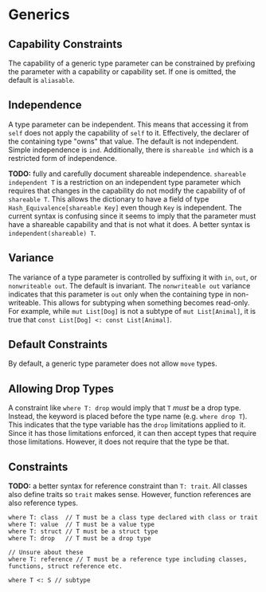 # Generics

## Capability Constraints

The capability of a generic type parameter can be constrained by prefixing the parameter with a
capability or capability set. If one is omitted, the default is `aliasable`.

## Independence

A type parameter can be independent. This means that accessing it from `self` does not apply the
capability of `self` to it. Effectively, the declarer of the containing type "owns" that value. The
default is not independent. Simple independence is `ind`. Additionally, there is `shareable ind`
which is a restricted form of independence.

**TODO:** fully and carefully document shareable independence. `shareable independent T` is a
restriction on an independent type parameter which requires that changes in the capability do not
modify the capability of of `shareable T`. This allows the dictionary to have a field of type
`Hash_Equivalence[shareable Key]` even though `Key` is independent. The current syntax is confusing
since it seems to imply that the parameter must have a shareable capability and that is not what it
does. A better syntax is `independent(shareable) T`.

## Variance

The variance of a type parameter is controlled by suffixing it with `in`, `out`, or `nonwriteable
out`. The default is invariant. The `nonwriteable out` variance indicates that this parameter is
`out` only when the containing type in non-writeable. This allows for subtyping when something
becomes read-only. For example, while `mut List[Dog]` is not a subtype of `mut List[Animal]`, it is
true that `const List[Dog] <: const List[Animal]`.

## Default Constraints

By default, a generic type parameter does not allow `move` types.

## Allowing Drop Types

A constraint like `where T: drop` would imply that `T` *must* be a drop type. Instead, the keyword
is placed before the type name (e.g. `where drop T`). This indicates that the type variable has the
`drop` limitations applied to it. Since it has those limitations enforced, it can then accept types
that require those limitations. However, it does not require that the type be that.

## Constraints

**TODO:** a better syntax for reference constraint than `T: trait`. All classes also define traits
so `trait` makes sense. However, function references are also reference types.

```azoth
where T: class  // T must be a class type declared with class or trait
where T: value  // T must be a value type
where T: struct // T must be a struct type
where T: drop   // T must be a drop type

// Unsure about these
where T: reference // T must be a reference type including classes, functions, struct reference etc.

where T <: S // subtype
```
